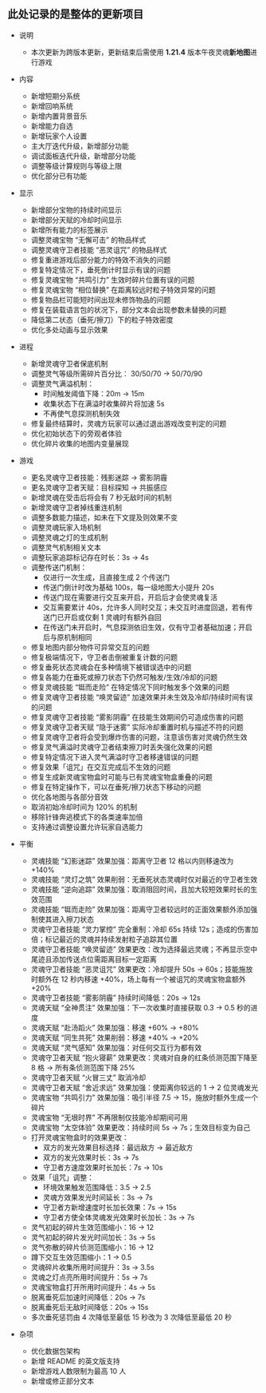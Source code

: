 ## 此处记录的是整体的更新项目
- 说明
    - 本次更新为跨版本更新，更新结束后需使用 **1.21.4** 版本午夜灵魂**新地图**进行游戏

- 内容
    - 新增短期分系统
    - 新增回响系统
    - 新增内置背景音乐
    - 新增能力自选
    - 新增玩家个人设置
    - 主大厅迭代升级，新增部分功能
    - 调试面板迭代升级，新增部分功能
    - 调整等级计算规则与等级上限
    - 优化部分已有功能

- 显示
    - 新增部分宝物的持续时间显示
    - 新增部分天赋的冷却时间显示
    - 新增所有能力的标签展示
    - 调整灵魂宝物 “无懈可击” 的物品样式
    - 调整灵魂守卫者技能 “恶灵诅咒” 的物品样式
    - 修复重进游戏后部分能力的特效不消失的问题
    - 修复特定情况下，垂死倒计时显示有误的问题
    - 修复灵魂宝物 “共鸣引力” 生效时碎片位置有误的问题
    - 修复灵魂宝物 “相位替换” 在距离较远时粒子特效异常的问题
    - 修复物品栏可能短时间出现未修饰物品的问题
    - 修复在装载语言包的状况下，部分文本会出现参数未替换的问题
    - 降低第二状态（垂死/擦刀）下的粒子特效密度
    - 优化多处动画与显示效果

- 进程
    - 新增灵魂守卫者保底机制
    - 调整灵气等级所需碎片百分比： 30/50/70 → 50/70/90
    - 调整灵气满溢机制：
        - 时间触发阈值下降：20m → 15m
        - 收集状态下在满溢时收集碎片将加速 5s
        - 不再使气息探测机制失效
    - 修复最终结算时，灵魂方玩家可以通过退出游戏改变判定的问题
    - 优化初始状态下的旁观者体验
    - 优化碎片收集的地图内变量展现

- 游戏
    - 更名灵魂守卫者技能：残影迷踪 → 雾影阴霾
    - 更名灵魂守卫者天赋：目标探知 → 共振感应
    - 新增灵魂在受击后将会有 7 秒无敌时间的机制
    - 新增灵魂守卫者掉线重连机制
    - 调整多数能力描述，如未在下文提及则效果不变
    - 调整灵魂玩家入场机制
    - 调整灵魂之灯的生成机制
    - 调整灵气机制相关文本
    - 调整玩家追踪标记存在时长：3s → 4s
    - 调整传送门机制：
        - 仅进行一次生成，且直接生成 2 个传送门
        - 传送门倒计时改为基础 100s，每一级地图大小提升 20s
        - 传送门现在需要进行交互来开启，开启后才会使灵魂复活
        - 交互需要累计 40s，允许多人同时交互；未交互时进度回退，若有传送门已开启或仅剩 1 灵魂时有额外自回
        - 在传送门未开启时，气息探测依旧生效，仅有守卫者基础加速；开启后与原机制相同
    - 修复地图内部分物件可异常交互的问题
    - 修复极端情况下，守卫者击倒被重复计数的问题
    - 修复垂死状态灵魂会在多种情境下被错误选中的问题
    - 修复各能力在垂死或擦刀状态下仍然可触发/生效/冷却的问题
    - 修复灵魂技能 “铤而走险” 在特定情况下同时触发多个效果的问题
    - 修复灵魂守卫者技能 “唤灵留迹” 加速效果并未生效及冷却/持续时间有误的问题
    - 修复灵魂守卫者技能 “雾影阴霾” 在技能生效期间仍可造成伤害的问题
    - 修复灵魂守卫者天赋 “隐于迷雾” 实际冷却重置时机与描述不符的问题
    - 修复灵魂守卫者将会受到爆炸伤害的问题，注意该伤害对灵魂仍然生效
    - 修复灵气满溢时灵魂守卫者结束擦刀时丢失强化效果的问题
    - 修复特定情况下进入灵气满溢时守卫者移速错误的问题
    - 修复效果「诅咒」在交互完成后不生效的问题
    - 修复生成新灵魂宝物盒时可能与已有灵魂宝物盒重叠的问题
    - 修复在特定操作下，可以在垂死/擦刀状态下移动的问题
    - 优化各地图与各部分音效
    - 取消初始冷却时间为 120% 的机制
    - 移除针锋奔逃模式下的各类速率加倍
    - 支持通过调整设置允许玩家自选能力

- 平衡
    - 灵魂技能 “幻影迷踪” 效果加强：距离守卫者 12 格以内则移速改为 +140%
    - 灵魂技能 “灵灯之筑” 效果削弱：无垂死状态灵魂时仅对最近的守卫者生效
    - 灵魂技能 “逆向追踪” 效果加强：取消阻回时间，且加大较短效果时长的生效范围
    - 灵魂技能 “铤而走险” 效果加强：距离守卫者较远时的正面效果额外添加强制使其进入擦刀状态
    - 灵魂守卫者技能 “灵力掌控” 完全重制：冷却 65s 持续 12s；造成的伤害加倍；标记最近的灵魂并持续发射粒子追踪其位置
    - 灵魂守卫者技能 “唤灵留迹” 效果更改：改为选择最远灵魂；不再显示空中尾迹且添加传送点位需距离目标一定距离
    - 灵魂守卫者技能 “恶灵诅咒” 效果更改：冷却提升 50s → 60s；技能施放时额外在 12 秒内移速 +40%，场上每有一个被诅咒的灵魂宝物盒额外 +20%
    - 灵魂守卫者技能 “雾影阴霾” 持续时间降低：20s → 12s
    - 灵魂天赋 “全神贯注” 效果加强：下一次收集时直接获取 0.3 → 0.5 秒的进度
    - 灵魂天赋 “赴汤蹈火” 效果加强：移速 +60% → +80%
    - 灵魂天赋 “同生共死” 效果削弱：移速 +40% → +20%
    - 灵魂天赋 “灵气感知” 效果加强：对任何交互行为都有效
    - 灵魂守卫者天赋 “抱火寝薪” 效果更改：灵魂对自身的红条侦测范围下降至 8 格 → 所有条侦测范围下降 25%
    - 灵魂守卫者天赋 “火冒三丈” 取消冷却
    - 灵魂守卫者天赋 “舍近求远” 效果加强：使距离你较远的 1 → 2 位灵魂发光
    - 灵魂宝物 “共鸣引力” 效果加强：吸引半径 7.5 → 15，施放时额外生成一个碎片
    - 灵魂宝物 “无垠时界” 不再限制仅技能冷却期间可用
    - 灵魂宝物 “太空体验” 效果更改：持续时间 5s → 7s；生效目标变为自己
    - 打开灵魂宝物盒时的效果更改：
        - 双方的发光效果目标选择：最远敌方 → 最近敌方
        - 双方的发光效果时长：3s → 7s
        - 守卫者方速度效果时长加长：7s → 10s
    - 效果「诅咒」调整：
        - 环境效果触发范围降低：3.5 → 2.5
        - 灵魂方效果发光时间延长：3s → 7s
        - 守卫者方新增速度时长加长效果：7s → 15s
        - 守卫者方使全体灵魂发光效果时长加长：3s → 7s
    - 灵气初起的碎片生效范围缩小：16 → 12
    - 灵气初起的碎片发光时间加长：3s → 5s
    - 灵气弥散的碎片侦测范围缩小：16 → 12
    - 蹲下交互生效范围缩小：1 → 0.5
    - 灵魂碎片收集所用时间提升：3s → 3.5s
    - 灵魂之灯点亮所用时间提升：5s → 7s
    - 灵魂宝物盒打开所用时间提升：4s → 5s
    - 脱离垂死后加速时间降低：20s → 7s
    - 脱离垂死后无敌时间降低：20s → 15s
    - 多次垂死惩罚由 4 次降低至最低 15 秒改为 3 次降低至最低 20 秒

- 杂项
    - 优化数据包架构
    - 新增 README 的英文版支持
    - 新增游戏人数限制为最高 10 人
    - 新增或修正部分文本